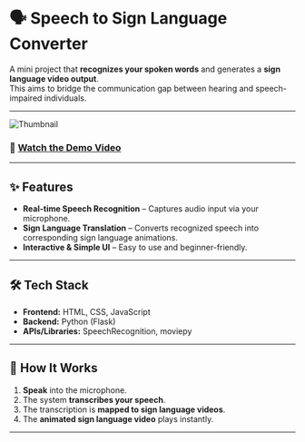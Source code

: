 # 🗣️ Speech to Sign Language Converter

A mini project that **recognizes your spoken words** and generates a **sign language video output**.  
This aims to bridge the communication gap between hearing and speech-impaired individuals.

---

![Thumbnail](https://img.youtube.com/vi/2pwZ4AdeYuc/0.jpg)

### 🎥 [Watch the Demo Video](https://youtu.be/2pwZ4AdeYuc)

---

## ✨ Features
- **Real-time Speech Recognition** – Captures audio input via your microphone.
- **Sign Language Translation** – Converts recognized speech into corresponding sign language animations.
- **Interactive & Simple UI** – Easy to use and beginner-friendly.

---

## 🛠️ Tech Stack
- **Frontend:** HTML, CSS, JavaScript
- **Backend:** Python (Flask)
- **APIs/Libraries:** SpeechRecognition, moviepy

---

## 🚀 How It Works
1. **Speak** into the microphone.
2. The system **transcribes your speech**.
3. The transcription is **mapped to sign language videos**.
4. The **animated sign language video** plays instantly.

---
